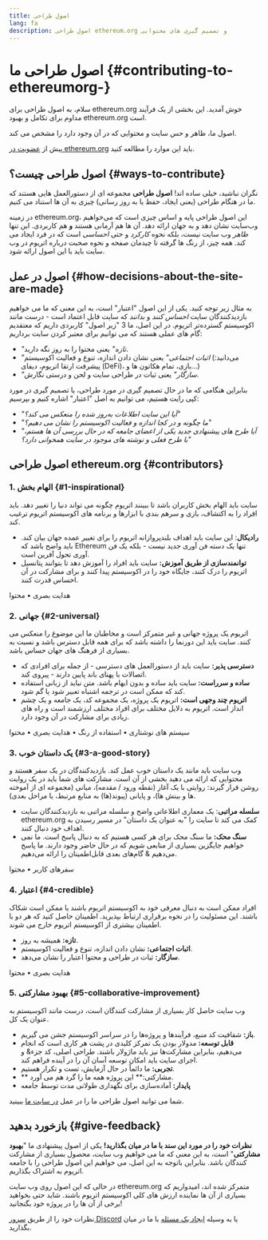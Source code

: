 ```yaml
---
title: اصول طراحی
lang: fa
description: اصول طراحی ethereum.org و تصمیم گیری های محتوایی
---
```


# اصول طراحی ما {#contributing-to-ethereumorg-}

<Emoji text=":wave:" size={1} /> سلام، به اصول طراحی برای ethereum.org خوش آمدید. این بخشی از یک فرآیند مداوم برای تکامل و بهبود ethereum.org است.

اصول ما، ظاهر و حس سایت و محتوایی که در آن وجود دارد را مشخص می کند.

پیش از [عضویت در ethereum.org](/contributing/) باید این موارد را مطالعه کنید.

## اصول طراحی چیست؟ {#ways-to-contribute}

نگران نباشید، خیلی ساده اند! **اصول طراحی** مجموعه ای از دستورالعمل هایی هستند که ما در هنگام طراحی (یعنی ایجاد، حفظ یا به روز رسانی) چیزی به آن ها استناد می کنیم.

در زمینه ethereum.org، این اصول طراحی پایه و اساس چیزی است که می‌خواهیم وب‌سایت نشان دهد و به جهان ارائه دهد. آن ها هم آرمانی هستند **و** هم کاربردی. این تنها _ظاهر_ وب سایت نیست، بلکه نحوه _کارکرد_ و حتی _احساسی_ است که در فرد ایجاد می کند. همه چیز، از رنگ ها گرفته تا چیدمان صفحه و نحوه صحبت درباره اتریوم در وب سایت باید با این اصول ارائه شود.

## اصول در عمل {#how-decisions-about-the-site-are-made}

به مثال زیر توجه کنید. یکی از این اصول "اعتبار" است، به این معنی که ما می خواهیم بازدیدکنندگان سایت _احساس کنند_ و _بدانند_ که سایت قابل اعتماد است - درست مانند اکوسیستم گسترده‌تر اتریوم. در این اصل، ما 3 "زیر اصول" کاربردی داریم که معتقدیم گام های عملی هستند که می توانیم برای معتبر کردن سایت برداریم:

- _"تازه"_ یعنی محتوا را به روز نگه دارید.
- _"اثبات اجتماعی"_ یعنی نشان دادن اندازه، تنوع و فعالیت اکوسیستم (می‌دانید: پیشرفت ارتقا اتریوم، دیفای (DeFi)، بازی، تمام هکاتون ها و...)
- _"سازگار"_ یعنی ثبات در طراحی سایت و لحن و درستی نگارش.

بنابراین هنگامی که ما در حال تصمیم گیری در مورد طراحی، یا تصمیم گیری در مورد کپی رایت هستیم، می توانیم به اصل "اعتبار" اشاره کنیم و بپرسیم:

- _"آیا این سایت اطلاعات به‌روز شده را منعکس می کند؟"_
- _"ما چگونه و در کجا اندازه و فعالیت اکوسیستم را نشان می دهیم؟"_
- _"آیا طرح های پیشنهادی جدید یکی از اعضای جامعه که در حال بررسی آن ها هستم، با طرح فعلی و نوشته های موجود در سایت همخوانی دارد؟"_

## اصول طراحی ethereum.org {#contributors}

### 1. الهام بخش {#1-inspirational}

سایت باید الهام بخش کاربران باشد تا ببینند اتریوم چگونه می تواند دنیا را تغییر دهد. باید افراد را به اکتشاف، بازی و سرهم بندی با ابزارها و برنامه های اکوسیستم اتریوم ترغیب کند.

- **رادیکال**: این سایت باید اهداف بلندپروازانه اتریوم را برای تغییر عمده جهان بیان کند. باید واضح باشد که Ethereum تنها یک دسته فن آوری جدید نیست - بلکه یک فن آوری تحول آفرین است.
- **توانمندسازی از طریق آموزش:** سایت باید افراد را آموزش دهد تا بتوانند پتانسیل اتریوم را درک کنند، جایگاه خود را در اکوسیستم پیدا کنند و برای مشارکت در آن احساس قدرت کنند.

هدایت بصری • محتوا

### 2. جهانی {#2-universal}

اتریوم یک پروژه جهانی و غیر متمرکز است و مخاطبان ما این موضوع را منعکس می کنند. سایت باید این دورنما را داشته باشد که برای همه قابل دسترس باشد و نسبت به بسیاری از فرهنگ های جهان حساس باشد.

- **دسترسی پذیر:** سایت باید از دستورالعمل های دسترسی - از جمله برای افرادی که اتصالات با پهنای باند پایین دارند - پیروی کند.
- **ساده و سرراست:** سایت باید ساده و بدون ابهام باشد. متن نباید از زبانی استفاده کند که ممکن است در ترجمه اشتباه تعبیر شود یا گم شود.
- **اتریوم چند وجهی است:** اتریوم یک پروژه، یک مجموعه کد، یک جامعه و یک چشم انداز است. اتریوم به دلایل مختلف برای افراد مختلف ارزشمند است و راه های زیادی برای مشارکت در آن وجود دارد.

سیستم های نوشتاری • استفاده از رنگ • هدایت بصری • محتوا

### 3. یک داستان خوب {#3-a-good-story}

وب سایت باید مانند یک داستان خوب عمل کند. بازدیدکنندگان در یک سفر هستند و محتوایی که ارائه می دهید بخشی از آن است. مشارکت های شما باید در یک روایت روشن قرار گیرند: روایتی با یک آغاز (نقطه ورود / مقدمه)، میانی (مجموعه ای از آموخته ها و بینش ها)، و پایانی (پیوند(ها) به منابع مرتبط، یا مراحل بعدی).

- **سلسله مراتبی**: یک معماری اطلاعاتی واضح و سلسله مراتبی به بازدیدکنندگان سایت ethereum.org کمک می کند تا سایت را "به عنوان یک داستان" در مسیر رسیدن به اهداف خود دنبال کنند.
- **سنگ محک:** ما سنگ محک برای هر کسی هستیم که به دنبال پاسخ است. ما نمی خواهیم جایگزین بسیاری از منابعی شویم که در حال حاضر وجود دارند. ما پاسخ می‌دهیم & گام‌های بعدی قابل‌اطمینان را ارائه می‌دهیم.

سفرهای کاربر • محتوا

### 4. اعتبار {#4-credible}

افراد ممکن است به دنبال معرفی خود به اکوسیستم اتریوم باشند یا ممکن است شکاک باشند. این مسئولیت را در نحوه برقراری ارتباط بپذیرید. اطمینان حاصل کنید که هر دو با اطمینان بیشتری از اکوسیستم اتریوم خارج می شوند.

- **تازه:** همیشه به روز.
- **اثبات اجتماعی:** نشان دادن اندازه، تنوع و فعالیت اکوسیستم.
- **سازگار:** ثبات در طراحی و محتوا اعتبار را نشان می‌دهد.

هدایت بصری • محتوا

### 5. بهبود مشارکتی {#5-collaborative-improvement}

وب سایت حاصل کار بسیاری از مشارکت کنندگان است، درست مانند اکوسیستم به عنوان یک کل.

- **باز:** شفافیت کد منبع، فرآیندها و پروژه‌ها را در سراسر اکوسیستم جشن می گیریم.
- **قابل توسعه:** مدولار بودن یک تمرکز کلیدی در پشت هر کاری است که انجام می‌دهیم، بنابراین مشارکت‌ها نیز باید ماژولار باشند. طراحی اصلی، کد جزء& و اجرای سایت باید امکان توسعه آسان آن را در آینده فراهم کند.
- **تجربی:** ما دائماً در حال آزمایش، تست و تکرار هستیم.
- ** مشارکتی:** این پروژه همه ما را گرد هم می آورد.
- **پایدار:** آماده‌سازی برای نگهداری طولانی مدت توسط جامعه

شما می توانید اصول طراحی ما را در عمل [در سایت ما](/) ببینید.

## بازخورد بدهید {#give-feedback}

**نظرات خود را در مورد این سند با ما در میان بگذارید!** یکی از اصول پیشنهادی ما "**بهبود مشارکتی**" است، به این معنی که ما می خواهیم وب سایت، محصول بسیاری از مشارکت کنندگان باشد. بنابراین باتوجه به این اصل، می خواهیم این اصول طراحی را با جامعه اتریوم به اشتراک بگذاریم.

در حالی که این اصول روی وب سایت ethereum.org متمرکز شده اند، امیدواریم که بسیاری از آن ها نماینده ارزش های کلی اکوسیستم اتریوم باشند. شاید حتی بخواهید برخی از آن ها را در پروژه خود بگنجانید!

نظرات خود را از طریق [سرور Discord](https://discord.gg/ethereum-org) یا به وسیله [ایجاد یک مسئله](https://github.com/ethereum/ethereum-org-website/issues/new?assignees=&labels=Type%3A+Feature&template=feature_request.yaml&title=) با ما در میان بگذارید.
